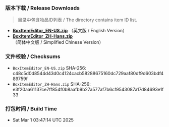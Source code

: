 ### 版本下载 / Release Downloads
> 目录中包含物品ID列表 / The  directory contains item ID list.
- **[BoxItemEditor_EN-US.zip](https://github.com/dzxrly/MHWS-BoxItemEditor/releases/download/v1.0/BoxItemEditor_EN-US.zip)** （英文版 / English Version）
- **[BoxItemEditor_ZH-Hans.zip](https://github.com/dzxrly/MHWS-BoxItemEditor/releases/download/v1.0/BoxItemEditor_ZH-Hans.zip)** （简体中文版 / Simplified Chinese Version）

### 文件校验 / Checksums
- `BoxItemEditor_EN-US.zip` SHA-256: c48c5d0d8544d43d0c4124cacb58288675160dc729aaf80df9d603bdf489759f
- `BoxItemEditor_ZH-Hans.zip` SHA-256: e3f20aa61137ce7ff854f0b8aafb9b27a577af7b6cf9543087a17d84693e1f33
### 打包时间 / Build Time
- Sat Mar  1 03:47:14 UTC 2025
